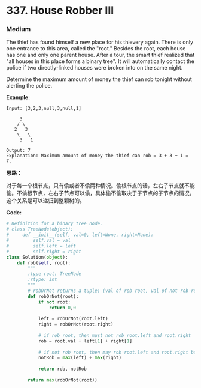 # 337. House Robber III
### Medium

The thief has found himself a new place for his thievery again. There is only one entrance to this area, called the "root." Besides the root, each house has one and only one parent house. After a tour, the smart thief realized that "all houses in this place forms a binary tree". It will automatically contact the police if two directly-linked houses were broken into on the same night.

Determine the maximum amount of money the thief can rob tonight without alerting the police.

**Example:**

```
Input: [3,2,3,null,3,null,1]

     3
    / \
   2   3
    \   \ 
     3   1

Output: 7 
Explanation: Maximum amount of money the thief can rob = 3 + 3 + 1 = 7.
```

**思路：**

对于每一个根节点，只有偷或者不偷两种情况。偷根节点的话，左右子节点就不能偷。不偷根节点，左右子节点可以偷，具体偷不偷取决于子节点的子节点的情况。这个关系是可以递归到整颗树的。

**Code:**
```python
# Definition for a binary tree node.
# class TreeNode(object):
#     def __init__(self, val=0, left=None, right=None):
#         self.val = val
#         self.left = left
#         self.right = right
class Solution(object):
    def rob(self, root):
        """
        :type root: TreeNode
        :rtype: int
        """
        # robOrNot returns a tuple: (val of rob root, val of not rob root)
        def robOrNot(root):
            if not root:
                return 0,0
            
            left = robOrNot(root.left)
            right = robOrNot(root.right)
            
            # if rob root, then must not rob root.left and root.right
            rob = root.val + left[1] + right[1]
            
            # if not rob root, then may rob root.left and root.right but depends
            notRob = max(left) + max(right)
            
            return rob, notRob
        
        return max(robOrNot(root)) 
```

